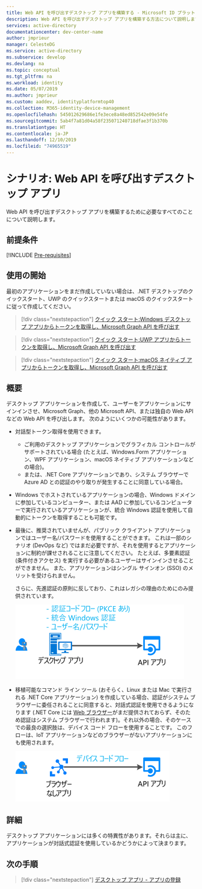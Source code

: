 ```yaml
---
title: Web API を呼び出すデスクトップ アプリを構築する - Microsoft ID プラットフォーム | Azure
description: Web API を呼び出すデスクトップ アプリを構築する方法について説明します (概要)
services: active-directory
documentationcenter: dev-center-name
author: jmprieur
manager: CelesteDG
ms.service: active-directory
ms.subservice: develop
ms.devlang: na
ms.topic: conceptual
ms.tgt_pltfrm: na
ms.workload: identity
ms.date: 05/07/2019
ms.author: jmprieur
ms.custom: aaddev, identityplatformtop40
ms.collection: M365-identity-device-management
ms.openlocfilehash: 545012629686e1fe3ece8a48ed852542e09e54fe
ms.sourcegitcommit: 5ab4f7a81d04a58f235071240718dfae3f1b370b
ms.translationtype: HT
ms.contentlocale: ja-JP
ms.lasthandoff: 12/10/2019
ms.locfileid: "74965519"
---
```

# <a name="scenario-desktop-app-that-calls-web-apis"></a>シナリオ: Web API を呼び出すデスクトップ アプリ

Web API を呼び出すデスクトップ アプリを構築するために必要なすべてのことについて説明します。

## <a name="prerequisites"></a>前提条件

[!INCLUDE [Pre-requisites](../../../includes/active-directory-develop-scenarios-prerequisites.md)]

## <a name="getting-started"></a>使用の開始

最初のアプリケーションをまだ作成していない場合は、.NET デスクトップのクイックスタート、UWP のクイックスタートまたは macOS のクイックスタートに従って作成してください。

> [!div class="nextstepaction"]
> [クイック スタート:Windows デスクトップ アプリからトークンを取得し、Microsoft Graph API を呼び出す](./quickstart-v2-windows-desktop.md)


> [!div class="nextstepaction"]
> [クイック スタート:UWP アプリからトークンを取得し、Microsoft Graph API を呼び出す](./quickstart-v2-uwp.md)

> [!div class="nextstepaction"]
> [クイック スタート:macOS ネイティブ アプリからトークンを取得し、Microsoft Graph API を呼び出す](./quickstart-v2-ios.md)

## <a name="overview"></a>概要

デスクトップ アプリケーションを作成して、ユーザーをアプリケーションにサインインさせ、Microsoft Graph、他の Microsoft API、または独自の Web API などの Web API を呼び出します。 次のようにいくつかの可能性があります。

- 対話型トークン取得を使用できます。

  - ご利用のデスクトップ アプリケーションでグラフィカル コントロールがサポートされている場合 (たとえば、Windows.Form アプリケーション、WPF アプリケーション、macOS ネイティブ アプリケーションなどの場合)。
  - または、.NET Core アプリケーションであり、システム ブラウザーで Azure AD との認証のやり取りが発生することに同意している場合。

- Windows でホストされているアプリケーションの場合、Windows ドメインに参加しているコンピューター、または AAD に参加しているコンピューターで実行されているアプリケーションが、統合 Windows 認証を使用して自動的にトークンを取得することも可能です。
- 最後に、推奨されていませんが、パブリック クライアント アプリケーションではユーザー名/パスワードを使用することができます。 これは一部のシナリオ (DevOps など) ではまだ必要ですが、それを使用するとアプリケーションに制約が課せされることに注意してください。 たとえば、多要素認証 (条件付きアクセス) を実行する必要があるユーザーはサインインさせることができません。 また、アプリケーションはシングル サインオン (SSO) のメリットを受けられません。

  さらに、先進認証の原則に反しており、これはレガシの理由のためにのみ提供されています。

  ![デスクトップ アプリケーション](media/scenarios/desktop-app.svg)

- 移植可能なコマンド ライン ツール (おそらく、Linux または Mac で実行される .NET Core アプリケーション) を作成している場合、認証がシステム ブラウザーに委任されることに同意すると、対話式認証を使用できるようになります (.NET Core には [Web ブラウザー](https://aka.ms/msal-net-uses-web-browser)がまだ提供されておらず、そのため認証はシステム ブラウザーで行われます)。それ以外の場合、そのケースでの最良の選択肢は、デバイス コード フローを使用することです。 このフローは、IoT アプリケーションなどのブラウザーがないアプリケーションにも使用されます。

  ![ブラウザーレス アプリケーション](media/scenarios/device-code-flow-app.svg)

## <a name="specifics"></a>詳細

デスクトップ アプリケーションには多くの特異性があります。それらは主に、アプリケーションが対話式認証を使用しているかどうかによって決まります。

## <a name="next-steps"></a>次の手順

> [!div class="nextstepaction"]
> [デスクトップ アプリ - アプリの登録](scenario-desktop-app-registration.md)
